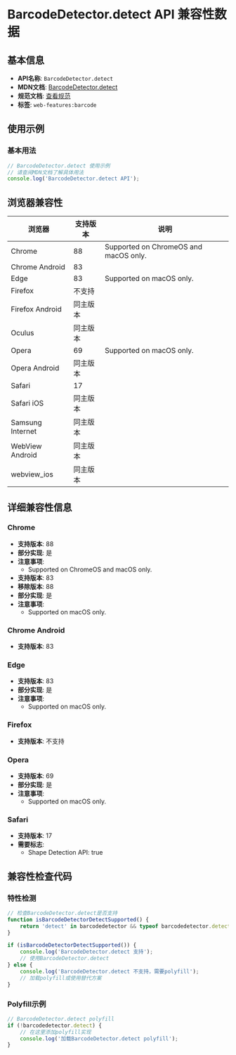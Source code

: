 # BarcodeDetector.detect API 兼容性数据

## 基本信息

- **API名称**: `BarcodeDetector.detect`
- **MDN文档**: [BarcodeDetector.detect](https://developer.mozilla.org/docs/Web/API/BarcodeDetector/detect)
- **规范文档**: [查看规范](https://wicg.github.io/shape-detection-api/#dom-barcodedetector-detect)
- **标签**: `web-features:barcode`

## 使用示例

### 基本用法

```javascript
// BarcodeDetector.detect 使用示例
// 请查阅MDN文档了解具体用法
console.log('BarcodeDetector.detect API');
```

## 浏览器兼容性

| 浏览器 | 支持版本 | 说明 |
|--------|----------|------|
| Chrome | 88 | Supported on ChromeOS and macOS only. |
| Chrome Android | 83 |  |
| Edge | 83 | Supported on macOS only. |
| Firefox | 不支持 |  |
| Firefox Android | 同主版本 |  |
| Oculus | 同主版本 |  |
| Opera | 69 | Supported on macOS only. |
| Opera Android | 同主版本 |  |
| Safari | 17 |  |
| Safari iOS | 同主版本 |  |
| Samsung Internet | 同主版本 |  |
| WebView Android | 同主版本 |  |
| webview_ios | 同主版本 |  |

## 详细兼容性信息

### Chrome

- **支持版本**: 88
- **部分实现**: 是
- **注意事项**:
  - Supported on ChromeOS and macOS only.
- **支持版本**: 83
- **移除版本**: 88
- **部分实现**: 是
- **注意事项**:
  - Supported on macOS only.

### Chrome Android

- **支持版本**: 83

### Edge

- **支持版本**: 83
- **部分实现**: 是
- **注意事项**:
  - Supported on macOS only.

### Firefox

- **支持版本**: 不支持

### Opera

- **支持版本**: 69
- **部分实现**: 是
- **注意事项**:
  - Supported on macOS only.

### Safari

- **支持版本**: 17
- **需要标志**: 
  - Shape Detection API: true

## 兼容性检查代码

### 特性检测

```javascript
// 检查BarcodeDetector.detect是否支持
function isBarcodeDetectorDetectSupported() {
    return 'detect' in barcodedetector && typeof barcodedetector.detect === 'function';
}

if (isBarcodeDetectorDetectSupported()) {
    console.log('BarcodeDetector.detect 支持');
    // 使用BarcodeDetector.detect
} else {
    console.log('BarcodeDetector.detect 不支持，需要polyfill');
    // 加载polyfill或使用替代方案
}
```

### Polyfill示例

```javascript
// BarcodeDetector.detect polyfill
if (!barcodedetector.detect) {
    // 在这里添加polyfill实现
    console.log('加载BarcodeDetector.detect polyfill');
}
```

